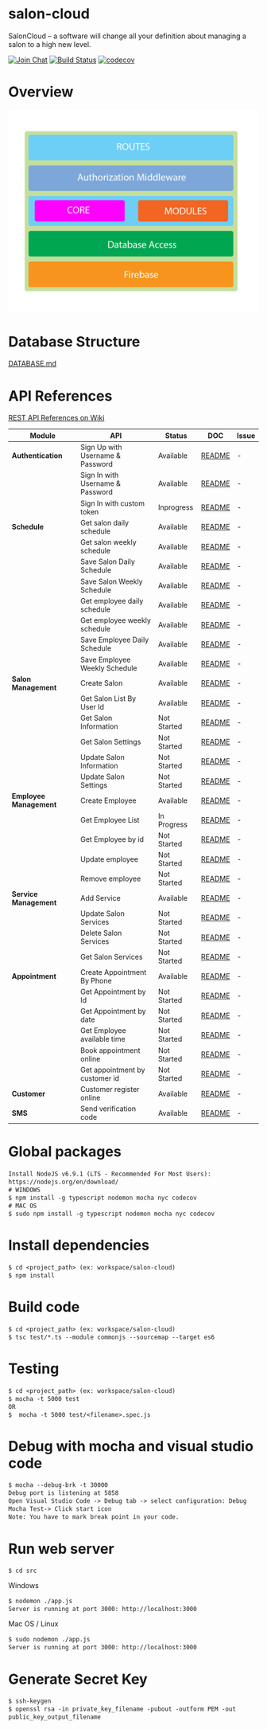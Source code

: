 # salon-cloud
SalonCloud – a software will change all your definition about managing a salon to a high new level.

[![Join Chat](https://img.shields.io/badge/gitter-join%20chat%20%E2%86%92-brightgreen.svg)](https://gitter.im/salon-cloud/Lobby?utm_source=share-link&utm_medium=link&utm_campaign=share-link)
[![Build Status](https://travis-ci.org/salonhelps/salon-cloud.svg?branch=master)](https://travis-ci.org/salonhelps/salon-cloud)
[![codecov](https://codecov.io/gh/salonhelps/salon-cloud/branch/master/graph/badge.svg)](https://codecov.io/gh/salonhelps/salon-cloud)
# Overview
![Alt text](/Salon_Architecture.png "SalonCloud Overview")


# Database Structure
[DATABASE.md](https://github.com/salonhelps/salon-cloud/blob/master/FirebaseDatabase.md)

API References
==============

[REST API References on
Wiki](https://github.com/thanhtruong0315/salon-cloud/wiki/REST-API-Preferences)

| Module                    | API                              | Status       | DOC           | Issue          |
|---------------------------|----------------------------------|--------------|---------------|----------------|
| **Authentication**        |  Sign Up with Username & Password| Available    | [README][10]  |              - |
|                           |  Sign In with Username & Password| Available    | [README][11]  |              - |
|                           |  Sign In with custom token       | Inprogress   | [README][12]  |              - |
| **Schedule**              |  Get salon daily schedule        | Available    | [README][20]  |              - |
|                           |  Get salon weekly schedule       | Available    | [README][21]  |              - |
|                           |  Save Salon Daily Schedule       | Available    | [README][22]  |              - |
|                           |  Save Salon Weekly Schedule      | Available    | [README][23]  |              - |
|                           |  Get employee daily schedule     | Available    | [README][24]  |              - |
|                           |  Get employee weekly schedule    | Available    | [README][25]  |              - |
|                           |  Save Employee Daily Schedule    | Available    | [README][26]  |              - |
|                           |  Save Employee Weekly Schedule   | Available    | [README][27]  |              - |
| **Salon Management**      |  Create Salon                    | Available    | [README][30]  |              - |
|                           |  Get Salon List By User Id       | Available    | [README][31]  |              - |
|                           |  Get Salon Information           | Not Started  | [README][32]  |              - |
|                           |  Get Salon Settings              | Not Started  | [README][33]  |              - |
|                           |  Update Salon Information        | Not Started  | [README][34]  |              - |
|                           |  Update Salon Settings           | Not Started  | [README][35]  |              - |
|  **Employee Management**  |  Create Employee                 | Available    | [README][40]  |              - |
|                           |  Get Employee List               | In Progress  | [README][41]  |              - |
|                           |  Get Employee by id              | Not Started  | [README][42]  |              - |
|                           |  Update employee                 | Not Started  | [README][43]  |              - |
|                           |  Remove employee                 | Not Started  | [README][44]  |              - |
|  **Service Management**   |  Add Service                     | Available    | [README][50]  |              - |
|                           |  Update Salon Services           | Not Started  | [README][51]  |              - |
|                           |  Delete Salon Services           | Not Started  | [README][52]  |              - |
|                           |  Get Salon Services              | Not Started  | [README][53]  |              - |
|  **Appointment**          |  Create Appointment By Phone     | Available    | [README][60]  |              - |
|                           |  Get Appointment by Id           | Not Started  | [README][61]  |              - |
|                           |  Get Appointment by date         | Not Started  | [README][62]  |              - |
|                           |  Get Employee available time     | Not Started  | [README][63]  |              - |
|                           |  Book appointment online         | Not Started  | [README][64]  |              - |
|                           |  Get appointment by customer id  | Not Started  | [README][65]  |              - |
|  **Customer**             |  Customer register online        | Available    | [README][70]  |              - |
|  **SMS**                  |  Send verification code          | Available    | [README][80]  |              - |

[10]: https://github.com/salonhelps/salon-cloud/wiki/Authentication#signup-with-email--password
[11]: https://github.com/salonhelps/salon-cloud/wiki/Authentication#signin-with-email--password
[12]: https://github.com/salonhelps/salon-cloud/wiki/Authentication
[20]: https://github.com/salonhelps/salon-cloud/wiki/Schedule#get-salon-daily-schedule
[21]: https://github.com/salonhelps/salon-cloud/wiki/Schedule#get-salon-weekly-schedule
[22]: https://github.com/salonhelps/salon-cloud/wiki/Schedule#save-salon-daily-schedule
[23]: https://github.com/salonhelps/salon-cloud/wiki/Schedule#save-salon-weekly-schedule
[24]: https://github.com/salonhelps/salon-cloud/wiki/Schedule#get-employee-daily-schedule
[25]: https://github.com/salonhelps/salon-cloud/wiki/Schedule#get-employee-weekly-schedule
[26]: https://github.com/salonhelps/salon-cloud/wiki/Schedule#save-employee-daily-schedule
[27]: https://github.com/salonhelps/salon-cloud/wiki/Schedule#save-employee-weekly-schedule
[30]: https://github.com/salonhelps/salon-cloud/wiki/Salon-Management#create-salon
[31]: https://github.com/salonhelps/salon-cloud/wiki/Salon-Management#get-salon-list-by-user-id
[32]: https://github.com/salonhelps/salon-cloud/wiki/Salon-Managemen
[33]: https://github.com/salonhelps/salon-cloud/wiki/Salon-Managemen
[34]: https://github.com/salonhelps/salon-cloud/wiki/Salon-Managemen
[35]: https://github.com/salonhelps/salon-cloud/wiki/Salon-Managemen
[40]: https://github.com/salonhelps/salon-cloud/wiki/Employee-Management#create-employee
[41]: https://github.com/salonhelps/salon-cloud/wiki/Employee-Management#get-employee-list
[42]: https://github.com/salonhelps/salon-cloud/wiki/Employee-Management
[43]: https://github.com/salonhelps/salon-cloud/wiki/Employee-Management
[44]: https://github.com/salonhelps/salon-cloud/wiki/Employee-Management
[50]: https://github.com/salonhelps/salon-cloud/wiki/Service-Management#add-service
[51]: https://github.com/salonhelps/salon-cloud/wiki/Service-Management
[52]: https://github.com/salonhelps/salon-cloud/wiki/Service-Management
[53]: https://github.com/salonhelps/salon-cloud/wiki/Service-Management
[60]: https://github.com/salonhelps/salon-cloud/wiki/Appointment-Management#create-appointment-by-phone
[61]: https://github.com/salonhelps/salon-cloud/wiki/Appointment-Management
[62]: https://github.com/salonhelps/salon-cloud/wiki/Appointment-Management
[63]: https://github.com/salonhelps/salon-cloud/wiki/Appointment-Management
[64]: https://github.com/salonhelps/salon-cloud/wiki/Appointment-Management
[65]: https://github.com/salonhelps/salon-cloud/wiki/Appointment-Management
[70]: https://github.com/salonhelps/salon-cloud/wiki/Customer#signup-with-phonenumber-for-customer
[80]: https://github.com/salonhelps/salon-cloud/wiki/SMS#send-verification-code

Global packages
=============
```
Install NodeJS v6.9.1 (LTS - Recommended For Most Users): https://nodejs.org/en/download/
# WINDOWS
$ npm install -g typescript nodemon mocha nyc codecov
# MAC OS
$ sudo npm install -g typescript nodemon mocha nyc codecov
```

Install dependencies
=============
```
$ cd <project_path> (ex: workspace/salon-cloud)
$ npm install
```

Build code
=============
```
$ cd <project_path> (ex: workspace/salon-cloud)
$ tsc test/*.ts --module commonjs --sourcemap --target es6
```

Testing
=============
```
$ cd <project_path> (ex: workspace/salon-cloud)
$ mocha -t 5000 test
OR
$  mocha -t 5000 test/<filename>.spec.js
```

Debug with mocha and visual studio code
=============
```
$ mocha --debug-brk -t 30000
Debug port is listening at 5858
Open Visual Studio Code -> Debug tab -> select configuration: Debug Mocha Test-> Click start icon
Note: You have to mark break point in your code.
```

Run web server
=============
```
$ cd src
```
Windows
```
$ nodemon ./app.js
Server is running at port 3000: http://localhost:3000
```
Mac OS / Linux
```
$ sudo nodemon ./app.js
Server is running at port 3000: http://localhost:3000
```

Generate Secret Key 
=============
```
$ ssh-keygen
$ openssl rsa -in private_key_filename -pubout -outform PEM -out public_key_output_filename
```


